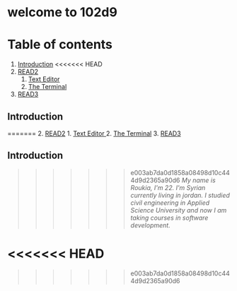 # welcome to 102d9
# Table of contents
1. [Introduction](#introduction)
<<<<<<< HEAD
2. [READ2](#paragraph1)
    1. [Text Editor ](#subparagraph1)
    2. [The Terminal](#subparagraph2)
3. [READ3](#paragraph2)

##  Introduction <a name="introduction"></a>
=======
2. [READ2](https://roukiasalahi.github.io/learning-journal/READ2)
    1. [Text Editor ](#subparagraph1)
    2. [The Terminal](#subparagraph2)
3. [READ3](https://roukiasalahi.github.io/learning-journal/READ3)

##  Introduction <a name="introduction"></a>

>>>>>>> e003ab7da0d1858a08498d10c444d9d2365a90d6
*My name is Roukia, I'm 22.
I'm Syrian currently living in jordan.
I studied civil engineering in Applied Science University and now I am taking courses in software development.*

<<<<<<< HEAD
=======



>>>>>>> e003ab7da0d1858a08498d10c444d9d2365a90d6


